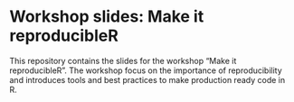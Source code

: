 
<!-- README.md is generated from README.Rmd. Please edit that file -->

# Workshop slides: Make it reproducibleR

<!-- badges: start -->
<!-- badges: end -->

This repository contains the slides for the workshop “Make it
reproducibleR”. The workshop focus on the importance of reproducibility
and introduces tools and best practices to make production ready code in
R.
